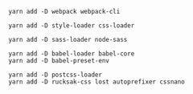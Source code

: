 ```
yarn add -D webpack webpack-cli
```

```
yarn add -D style-loader css-loader
```

```
yarn add -D sass-loader node-sass
```

```
yarn add -D babel-loader babel-core
yarn add -D babel-preset-env
```

```
yarn add -D postcss-loader
yarn add -D rucksak-css lost autoprefixer cssnano
```
